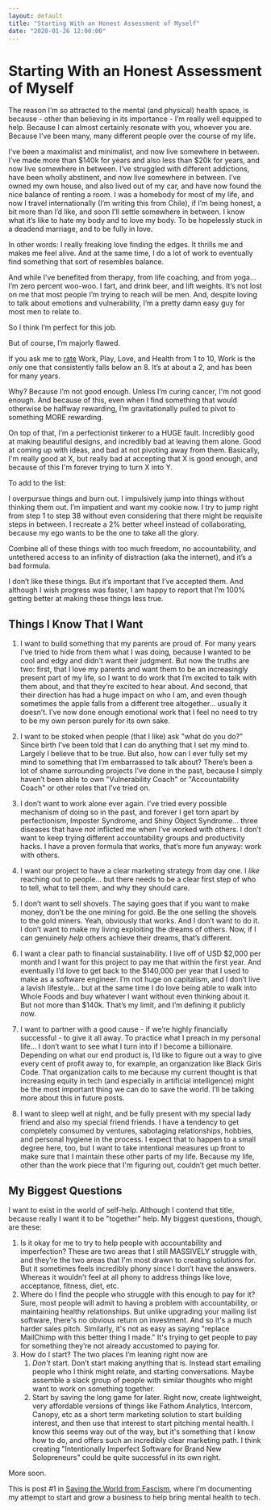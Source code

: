 ```yaml
---
layout: default
title: "Starting With an Honest Assessment of Myself"
date: "2020-01-26 12:00:00"
---
```


# Starting With an Honest Assessment of Myself

The reason I’m so attracted to the mental (and physical) health space, is because - other than believing in its importance - I’m really well equipped to help. Because I can almost certainly resonate with you, whoever you are. Because I’ve been many, many different people over the course of my life.

I’ve been a maximalist and minimalist, and now live somewhere in between. I’ve made more than $140k for years and also less than $20k for years, and now live somewhere in between. I’ve struggled with different addictions, have been wholly abstinent, and now live somewhere in between. I’ve owned my own house, and also lived out of my car, and have now found the nice balance of renting a room. I was a homebody for most of my life, and now I travel internationally (I’m writing this from Chile), if I’m being honest, a bit more than I’d like, and soon I’ll settle somewhere in between. I know what it’s like to hate my body and to love my body. To be hopelessly stuck in a deadend marriage, and to be fully in love.

In other words: I really freaking love finding the edges. It thrills me and makes me feel alive. And at the same time, I do a lot of work to eventually find something that sort of resembles balance.

And while I’ve benefited from therapy, from life coaching, and from yoga... I’m zero percent woo-woo. I fart, and drink beer, and lift weights. It’s not lost on me that most people I’m trying to reach will be men. And, despite loving to talk about emotions and vulnerability, I’m a pretty damn easy guy for most men to relate to.

So I think I’m perfect for this job.

But of course, I’m majorly flawed.

If you ask me to [rate](https://designingyour.life/) Work, Play, Love, and Health from 1 to 10, Work is the *only* one that consistently falls below an 8. It’s at about a 2, and has been for many years.

Why? Because I’m not good enough. Unless I’m curing cancer, I'm not good enough. And because of this, even when I find something that would otherwise be halfway rewarding, I’m gravitationally pulled to pivot to something MORE rewarding.

On top of that, I’m a perfectionist tinkerer to a HUGE fault. Incredibly good at making beautiful designs, and incredibly bad at leaving them alone. Good at coming up with ideas, and bad at not pivoting away from them. Basically, I'm really good at X, but really bad at accepting that X is good enough, and because of this I'm forever trying to turn X into Y.

To add to the list:

I overpursue things and burn out. I impulsively jump into things without thinking them out. I’m impatient and want my cookie now. I try to jump right from step 1 to step 38 without even considering that there might be requisite steps in between. I recreate a 2% better wheel instead of collaborating, because my ego wants to be the one to take all the glory. 

Combine all of these things with too much freedom, no accountability, and untethered access to an infinity of distraction (aka the internet), and it’s a bad formula.

I don’t like these things. But it’s important that I’ve accepted them. And although I wish progress was faster, I am happy to report that I’m 100% getting better at making these things less true.

## Things I Know That I Want

1. I want to build something that my parents are proud of. For many years I've tried to hide from them what I was doing, because I wanted to be cool and edgy and didn't want their judgment. But now the truths are two: first, that I love my parents and want them to be an increasingly present part of my life, so I want to do work that I’m excited to talk with them about, and that they’re excited to hear about. And second, that their direction has had a huge impact on who I am, and even though sometimes the apple falls from a different tree altogether... usually it doesn’t. I’ve now done enough emotional work that I feel no need to try to be my own person purely for its own sake.

2. I want to be stoked when people (that I like) ask "what do you do?" Since birth I’ve been told that I can do anything that I set my mind to. Largely I believe that to be true. But also, how can I ever fully set my mind to something that I’m embarrassed to talk about? There’s been a lot of shame surrounding projects I’ve done in the past, because I simply haven’t been able to own "Vulnerability Coach" or "Accountability Coach" or other roles that I’ve tried on.

3. I don’t want to work alone ever again. I’ve tried every possible mechanism of doing so in the past, and forever I get torn apart by perfectionism, Imposter Syndrome, and Shiny Object Syndrome... three diseases that have *not* inflicted me when I’ve worked with others. I don’t want to keep trying different accountability groups and productivity hacks. I have a proven formula that works, that’s more fun anyway: work with others.

4. I want our project to have a clear marketing strategy from day one. I *like* reaching out to people... but there needs to be a clear first step of who to tell, what to tell them, and why they should care.

5. I don’t want to sell shovels. The saying goes that if you want to make money, don’t be the one mining for gold. Be the one selling the shovels to the gold miners. Yeah, obviously that works. And I don’t want to do it. I don’t want to make my living exploiting the dreams of others. Now, if I can genuinely *help* others achieve their dreams, that’s different.

6. I want a clear path to financial sustainability. I live off of USD $2,000 per month and I want for this project to pay me that within the first year. And eventually I’d love to get back to the $140,000 per year that I used to make as a software engineer. I’m not huge on capitalism, and I don’t live a lavish lifestyle... but at the same time I do love being able to walk into Whole Foods and buy whatever I want without even thinking about it. But not more than $140k. That’s my limit, and I’m defining it publicly now.

7. I want to partner with a good cause - if we’re highly financially successful - to give it all away. To practice what I preach in my personal life... I don’t want to see what I turn into if I become a billionaire. Depending on what our end product is, I’d like to figure out a way to give every cent of profit away to, for example, an organization like Black Girls Code. That organization calls to me because my current thought is that increasing equity in tech (and especially in artificial intelligence) might be the most important thing we can do to save the world. I’ll be talking more about this in future posts.

8. I want to sleep well at night, and be fully present with my special lady friend and also my special friend friends. I have a tendency to get completely consumed by ventures, sabotaging relationships, hobbies, and personal hygiene in the process. I expect that to happen to a small degree here, too, but I want to take intentional measures up front to make sure that I maintain these other parts of my life. Because my life, other than the work piece that I'm figuring out, couldn’t get much better.

## My Biggest Questions

I want to exist in the world of self-help. Although I contend that title, because really I want it to be "together" help. My biggest questions, though, are these:

1. Is it okay for me to try to help people with accountability and imperfection? These are two areas that I still MASSIVELY struggle with, and they’re the two areas that I'm most drawn to creating solutions for. But it sometimes feels incredibly phony since I don’t have the answers. Whereas it wouldn’t feel at all phony to address things like love, acceptance, fitness, diet, etc.
2. Where do I find the people who struggle with this enough to pay for it? Sure, most people will admit to having a problem with accountability, or maintaining healthy relationships. But unlike upgrading your mailing list software, there's no obvious return on investment. And so it's a much harder sales pitch. Similarly, it's not as easy as saying "replace MailChimp with this better thing I made." It's trying to get people to pay for something they’re not already accustomed to paying for.
3. How do I start? The two places I’m leaning right now are 
    1. *Don't* start. Don’t start making anything that is. Instead start emailing people who I think might relate, and starting conversations. Maybe assemble a slack group of people with similar thoughts who might want to work on something together.
    2. Start by saving the long game for later. Right now, create lightweight, very affordable versions of things like Fathom Analytics, Intercom, Canopy, etc as a short term marketing solution to start building interest, and then use that interest to start pitching mental health. I know this seems way out of the way, but it's something that I know how to do, and offers such an incredibly clear marketing path. I think creating "Intentionally Imperfect Software for Brand New Solopreneurs" could be quite successful in its own right.

More soon.

<div class="one-of-many">
    This is post #1 in <a href="/">Saving the World from Fascism</a>, where I’m documenting my attempt to start and grow a business to help bring mental health to tech.
</div>